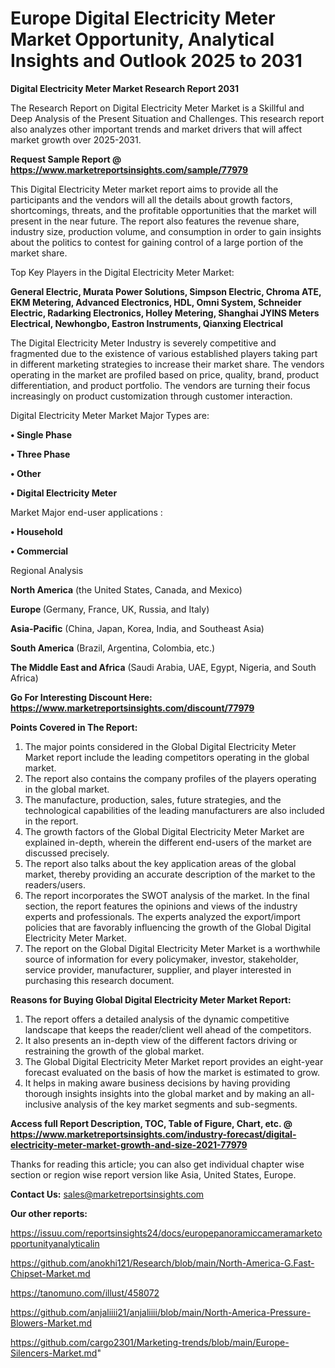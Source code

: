 # Europe Digital Electricity Meter Market Opportunity, Analytical Insights and Outlook 2025 to 2031

<strong>Digital Electricity Meter Market Research Report 2031</strong>

The Research Report on Digital Electricity Meter Market is a Skillful and Deep Analysis of the Present Situation and Challenges. This research report also analyzes other important trends and market drivers that will affect market growth over 2025-2031.

<strong>Request Sample Report @ <a href=https://www.marketreportsinsights.com/sample/77979>https://www.marketreportsinsights.com/sample/77979</a></strong>

This Digital Electricity Meter market report aims to provide all the participants and the vendors will all the details about growth factors, shortcomings, threats, and the profitable opportunities that the market will present in the near future. The report also features the revenue share, industry size, production volume, and consumption in order to gain insights about the politics to contest for gaining control of a large portion of the market share.

Top Key Players in the Digital Electricity Meter Market:

<strong>General Electric, Murata Power Solutions, Simpson Electric, Chroma ATE, EKM Metering, Advanced Electronics, HDL, Omni System, Schneider Electric, Radarking Electronics, Holley Metering, Shanghai JYINS Meters Electrical, Newhongbo, Eastron Instruments, Qianxing Electrical</strong>

The Digital Electricity Meter Industry is severely competitive and fragmented due to the existence of various established players taking part in different marketing strategies to increase their market share. The vendors operating in the market are profiled based on price, quality, brand, product differentiation, and product portfolio. The vendors are turning their focus increasingly on product customization through customer interaction.

Digital Electricity Meter Market Major Types are:

<strong>• Single Phase

• Three Phase

• Other

• Digital Electricity Meter</strong>

Market Major end-user applications :

<strong>• Household

• Commercial</strong>

Regional Analysis

</u><strong><b>North America</b></strong> (the United States, Canada, and Mexico)

<strong><b>Europe </b></strong>(Germany, France, UK, Russia, and Italy)

<strong><b>Asia-Pacific</b></strong> (China, Japan, Korea, India, and Southeast Asia)

<strong><b>South America</b></strong> (Brazil, Argentina, Colombia, etc.)

<strong><b>The Middle East and Africa</b></strong> (Saudi Arabia, UAE, Egypt, Nigeria, and South Africa)

<strong>Go For Interesting Discount Here: <a href=https://www.marketreportsinsights.com/discount/77979>https://www.marketreportsinsights.com/discount/77979</a></strong>

<strong>Points Covered in The Report:</strong>
<ol>
  <li>The major points considered in the Global Digital Electricity Meter Market report include the leading competitors operating in the global market.</li>
  <li>The report also contains the company profiles of the players operating in the global market.</li>
  <li>The manufacture, production, sales, future strategies, and the technological capabilities of the leading manufacturers are also included in the report.</li>
  <li>The growth factors of the Global Digital Electricity Meter Market are explained in-depth, wherein the different end-users of the market are discussed precisely.</li>
  <li>The report also talks about the key application areas of the global market, thereby providing an accurate description of the market to the readers/users.</li>
  <li>The report incorporates the SWOT analysis of the market. In the final section, the report features the opinions and views of the industry experts and professionals. The experts analyzed the export/import policies that are favorably influencing the growth of the Global Digital Electricity Meter Market.</li>
  <li>The report on the Global Digital Electricity Meter Market is a worthwhile source of information for every policymaker, investor, stakeholder, service provider, manufacturer, supplier, and player interested in purchasing this research document.</li>
</ol>
<strong>Reasons for Buying Global Digital Electricity Meter Market Report:</strong>

<ol>
  <li>The report offers a detailed analysis of the dynamic competitive landscape that keeps the reader/client well ahead of the competitors.</li>
  <li>It also presents an in-depth view of the different factors driving or restraining the growth of the global market.</li>
  <li>The Global Digital Electricity Meter Market report provides an eight-year forecast evaluated on the basis of how the market is estimated to grow.</li>
  <li>It helps in making aware business decisions by having providing thorough insights insights into the global market and by making an all-inclusive analysis of the key market segments and sub-segments.</li>
</ol>
<strong>Access full Report Description, TOC, Table of Figure, Chart, etc. @ <a href=https://www.marketreportsinsights.com/industry-forecast/digital-electricity-meter-market-growth-and-size-2021-77979>https://www.marketreportsinsights.com/industry-forecast/digital-electricity-meter-market-growth-and-size-2021-77979</a></strong>


Thanks for reading this article; you can also get individual chapter wise section or region wise report version like Asia, United States, Europe.

<strong>Contact Us:</strong>
sales@marketreportsinsights.com

<strong>Our other reports:</strong>

<a href=https://issuu.com/reportsinsights24/docs/europepanoramiccameramarketopportunityanalyticalin>https://issuu.com/reportsinsights24/docs/europepanoramiccameramarketopportunityanalyticalin</a>

<a href=https://github.com/anokhi121/Research/blob/main/North-America-G.Fast-Chipset-Market.md>https://github.com/anokhi121/Research/blob/main/North-America-G.Fast-Chipset-Market.md</a>

<a href=https://tanomuno.com/illust/458072>https://tanomuno.com/illust/458072</a>

<a href=https://github.com/anjaliiii21/anjaliiii/blob/main/North-America-Pressure-Blowers-Market.md>https://github.com/anjaliiii21/anjaliiii/blob/main/North-America-Pressure-Blowers-Market.md</a>

<a href=https://github.com/cargo2301/Marketing-trends/blob/main/Europe-Silencers-Market.md>https://github.com/cargo2301/Marketing-trends/blob/main/Europe-Silencers-Market.md</a>"
